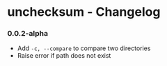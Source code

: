 # unchecksum - Changelog

### 0.0.2-alpha
- Add `-c, --compare` to compare two directories
- Raise error if path does not exist
